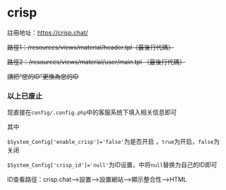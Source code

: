 # crisp

註冊地址：https://crisp.chat/

~~路徑1：/resources/views/material/header.tpl（最後行代碼）~~

~~路徑2：/resources/views/material/user/main.tpl （最後行代碼）~~


 ~~<script type="text/javascript"> window.$crisp=[];window.CRISP_WEBSITE_ID="您的ID";(function(){ d=document;s=d.createElement("script"); s.src="https://client.crisp.chat/l.js"; s.async=1;d.getElementsByTagName("head")[0].appendChild(s);})(); </script>~~


~~請把“您的ID”更換為您的ID~~

### 以上已废止

现直接在`config/.config.php`中的客服系统下填入相关信息即可

其中

`$System_Config['enable_crisp']='false'`为是否开启 ，`true`为开启，`false`为关闭

`$System_Config['crisp_id']='null'`为ID设置，中将`null`替换为自己的ID即可

ID查看路徑：crisp.chat-->設置-->設置網站-->顯示整合性-->HTML